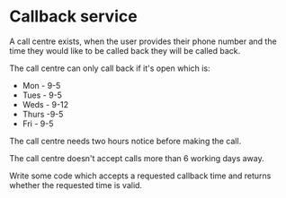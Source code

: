 # Callback service

A call centre exists, when the user provides their phone number and the
time they would like to be called back they will be called back.

The call centre can only call back if it's open which is:
 * Mon - 9-5
 * Tues - 9-5
 * Weds - 9-12
 * Thurs -9-5
 * Fri - 9-5

The call centre needs two hours notice before making the call.

The call centre doesn't accept calls more than 6 working days away.

Write some code which accepts a requested callback time and returns whether
the requested time is valid.
